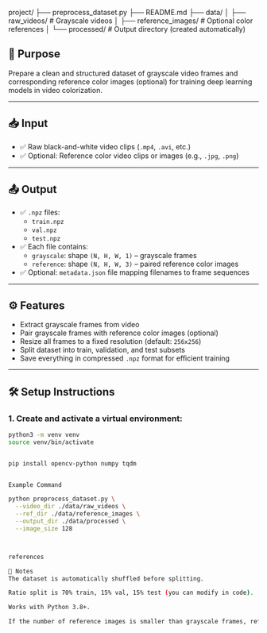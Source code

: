 project/
├── preprocess_dataset.py
├── README.md
├── data/
│   ├── raw_videos/            # Grayscale videos
│   ├── reference_images/      # Optional color references
│   └── processed/             # Output directory (created automatically)


## 🎯 Purpose

Prepare a clean and structured dataset of grayscale video frames and corresponding reference color images (optional) for training deep learning models in video colorization.

---

## 📥 Input

- ✅ Raw black-and-white video clips (`.mp4`, `.avi`, etc.)
- ✅ Optional: Reference color video clips or images (e.g., `.jpg`, `.png`)

---

## 📤 Output

- ✅ `.npz` files:
  - `train.npz`
  - `val.npz`
  - `test.npz`
- ✅ Each file contains:
  - `grayscale`: shape `(N, H, W, 1)` – grayscale frames
  - `reference`: shape `(N, H, W, 3)` – paired reference color images
- ✅ Optional: `metadata.json` file mapping filenames to frame sequences

---

## ⚙️ Features

- Extract grayscale frames from video
- Pair grayscale frames with reference color images (optional)
- Resize all frames to a fixed resolution (default: `256x256`)
- Split dataset into train, validation, and test subsets
- Save everything in compressed `.npz` format for efficient training

---

## 🛠️ Setup Instructions

### 1. Create and activate a virtual environment:

```bash
python3 -m venv venv
source venv/bin/activate


pip install opencv-python numpy tqdm


Example Command

python preprocess_dataset.py \
  --video_dir ./data/raw_videos \
  --ref_dir ./data/reference_images \
  --output_dir ./data/processed \
  --image_size 128



references

📌 Notes
The dataset is automatically shuffled before splitting.

Ratio split is 70% train, 15% val, 15% test (you can modify in code).

Works with Python 3.8+.

If the number of reference images is smaller than grayscale frames, references will be reused or randomly assigned.



